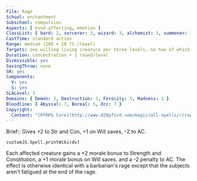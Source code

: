 ```yaml
---
File: Rage
School: enchantment
Subschool: compulsion
Aspects: [ mind-affecting, emotion ]
ClassList: { bard: 2, sorcerer: 3, wizard: 3, alchemist: 3, summoner: 3, unchained summoner: 3, witch: 3, alchemist: 3, bloodrager: 3, psychic: 3, mesmerist: 2 }
CastTime: standard action
Range: medium (100 + 10 ft./level)
Targets: one willing living creature per three levels, no two of which may be more than 30 ft. apart
Duration: concentration + 1 round/level
Dismissible: yes
SavingThrow: none
SR: yes
Components:
  V: yes
  S: yes
SLALevel: 3
Domains: { Demon: 3, Destruction: 3, Ferocity: 3, Madness: 3 }
Bloodline: { Abyssal: 7, Boreal: 5, Orc: 7 }
Copyright:
  Content: "[PFRPG Core](http://www.d20pfsrd.com/magic/all-spells/r/rage)"
---
```

Brief:: Gives +2 to Str and Con, +1 on Will saves, –2 to AC.

```dataviewjs
customJS.Spell.printWiki(dv)
```

Each affected creature gains a +2 morale bonus to Strength and Constitution, a +1 morale bonus on Will saves, and a -2 penalty to AC. The effect is otherwise identical with a barbarian's rage except that the subjects aren't fatigued at the end of the rage.

